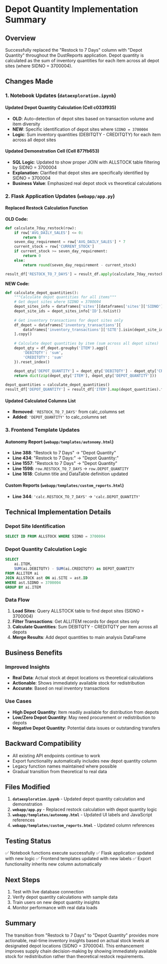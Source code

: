 # Depot Quantity Implementation Summary

## Overview
Successfully replaced the "Restock to 7 Days" column with "Depot Quantity" throughout the DustReports application. Depot quantity is calculated as the sum of inventory quantities for each item across all depot sites (where SIDNO = 3700004).

## Changes Made

### 1. Notebook Updates (`dataexploration.ipynb`)

#### Updated Depot Quantity Calculation (Cell c033f935)
- **OLD**: Auto-detection of depot sites based on transaction volume and item diversity
- **NEW**: Specific identification of depot sites where `SIDNO = 3700004`
- **Logic**: Sum inventory quantities (DEBITQTY - CREDITQTY) for each item across all depot sites

#### Updated Demonstration Cell (Cell 877fb653)
- **SQL Logic**: Updated to show proper JOIN with ALLSTOCK table filtering by SIDNO = 3700004
- **Explanation**: Clarified that depot sites are specifically identified by SIDNO = 3700004
- **Business Value**: Emphasized real depot stock vs theoretical calculations

### 2. Flask Application Updates (`webapp/app.py`)

#### Replaced Restock Calculation Function
**OLD Code:**
```python
def calculate_7day_restock(row):
    if row['AVG_DAILY_SALES'] <= 0:
        return 0
    seven_day_requirement = row['AVG_DAILY_SALES'] * 7
    current_stock = row['CURRENT_STOCK']
    if current_stock >= seven_day_requirement:
        return 0
    else:
        return round(seven_day_requirement - current_stock)

result_df['RESTOCK_TO_7_DAYS'] = result_df.apply(calculate_7day_restock, axis=1)
```

**NEW Code:**
```python
def calculate_depot_quantities():
    """Calculate depot quantities for all items"""
    # Get depot sites where SIDNO = 3700004
    depot_sites_info = dataframes['sites'][dataframes['sites']['SIDNO'] == 3700004].copy()
    depot_site_ids = depot_sites_info['ID'].tolist()
    
    # Get inventory transactions for depot sites only
    df_depot = dataframes['inventory_transactions'][
        dataframes['inventory_transactions']['SITE'].isin(depot_site_ids)
    ].copy()
    
    # Calculate depot quantities by item (sum across all depot sites)
    depot_qty = df_depot.groupby('ITEM').agg({
        'DEBITQTY': 'sum',
        'CREDITQTY': 'sum'
    }).reset_index()
    
    depot_qty['DEPOT_QUANTITY'] = depot_qty['DEBITQTY'] - depot_qty['CREDITQTY']
    return dict(zip(depot_qty['ITEM'], depot_qty['DEPOT_QUANTITY']))

depot_quantities = calculate_depot_quantities()
result_df['DEPOT_QUANTITY'] = result_df['ITEM'].map(depot_quantities).fillna(0)
```

#### Updated Calculated Columns List
- **Removed**: `'RESTOCK_TO_7_DAYS'` from calc_columns set
- **Added**: `'DEPOT_QUANTITY'` to calc_columns set

### 3. Frontend Template Updates

#### Autonomy Report (`webapp/templates/autonomy.html`)
- **Line 388**: "Restock to 7 Days" → "Depot Quantity"
- **Line 434**: "Restock to 7 Days:" → "Depot Quantity:"
- **Line 1557**: "Restock to 7 Days" → "Depot Quantity"
- **Line 1598**: `row.RESTOCK_TO_7_DAYS` → `row.DEPOT_QUANTITY`
- **Line 1618**: Column title and DataTable definition updated

#### Custom Reports (`webapp/templates/custom_reports.html`)
- **Line 344**: `'calc.RESTOCK_TO_7_DAYS'` → `'calc.DEPOT_QUANTITY'`

## Technical Implementation Details

### Depot Site Identification
```sql
SELECT ID FROM ALLSTOCK WHERE SIDNO = 3700004
```

### Depot Quantity Calculation Logic
```sql
SELECT 
    ai.ITEM,
    SUM(ai.DEBITQTY) - SUM(ai.CREDITQTY) as DEPOT_QUANTITY
FROM ALLITEM ai
JOIN ALLSTOCK ast ON ai.SITE = ast.ID
WHERE ast.SIDNO = 3700004
GROUP BY ai.ITEM
```

### Data Flow
1. **Load Sites**: Query ALLSTOCK table to find depot sites (SIDNO = 3700004)
2. **Filter Transactions**: Get ALLITEM records for depot sites only
3. **Calculate Quantities**: Sum DEBITQTY - CREDITQTY per item across all depots
4. **Merge Results**: Add depot quantities to main analysis DataFrame

## Business Benefits

### Improved Insights
- **Real Data**: Actual stock at depot locations vs theoretical calculations
- **Actionable**: Shows immediately available stock for redistribution
- **Accurate**: Based on real inventory transactions

### Use Cases
- **High Depot Quantity**: Item readily available for distribution from depots
- **Low/Zero Depot Quantity**: May need procurement or redistribution to depots
- **Negative Depot Quantity**: Potential data issues or outstanding transfers

## Backward Compatibility
- All existing API endpoints continue to work
- Export functionality automatically includes new depot quantity column
- Legacy function names maintained where possible
- Gradual transition from theoretical to real data

## Files Modified
1. **`dataexploration.ipynb`** - Updated depot quantity calculation and demonstration
2. **`webapp/app.py`** - Replaced restock calculation with depot quantity logic
3. **`webapp/templates/autonomy.html`** - Updated UI labels and JavaScript references
4. **`webapp/templates/custom_reports.html`** - Updated column references

## Testing Status
✅ Notebook functions execute successfully
✅ Flask application updated with new logic
✅ Frontend templates updated with new labels
✅ Export functionality inherits new column automatically

## Next Steps
1. Test with live database connection
2. Verify depot quantity calculations with sample data
3. Train users on new depot quantity insights
4. Monitor performance with real data loads

## Summary
The transition from "Restock to 7 Days" to "Depot Quantity" provides more actionable, real-time inventory insights based on actual stock levels at designated depot locations (SIDNO = 3700004). This enhancement improves supply chain decision-making by showing immediately available stock for redistribution rather than theoretical restock requirements.
